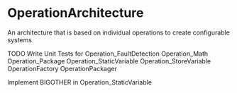 # OperationArchitecture
An architecture that is based on individual operations to create configurable systems


TODO
Write Unit Tests for
  Operation_FaultDetection
  Operation_Math
  Operation_Package
  Operation_StaticVariable
  Operation_StoreVariable
  OperationFactory
  OperationPackager
  
Implement BIGOTHER in Operation_StaticVariable
